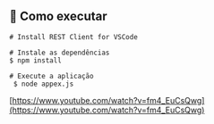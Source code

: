 ## :rocket: Como executar 
```
# Install REST Client for VSCode 

# Instale as dependências
$ npm install

# Execute a aplicação
 $ node appex.js
```

[https://www.youtube.com/watch?v=fm4_EuCsQwg](https://www.youtube.com/watch?v=fm4_EuCsQwg)
